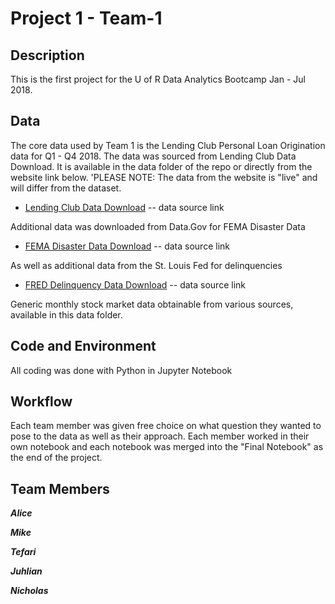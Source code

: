 # Project 1 - Team-1

## Description

This is the first project for the U of R Data Analytics Bootcamp Jan - Jul 2018.

## Data

The core data used by Team 1 is the Lending Club Personal Loan Origination data for Q1 - Q4 2018. The data was sourced from Lending Club Data Download. It is available in the data folder of the repo or directly from the website link below. 'PLEASE NOTE: The data from the website is "live" and will differ from the dataset.

* [Lending Club Data Download](https://www.lendingclub.com/info/download-data.action) -- data source link

Additional data was downloaded from Data.Gov for FEMA Disaster Data

* [FEMA Disaster Data Download](https://www.fema.gov/openfema-dataset-disaster-declarations-summaries-v1) -- data source link

As well as additional data from the St. Louis Fed for delinquencies

* [FRED Delinquency Data Download](https://fred.stlouisfed.org/series/DRSFRMACBS) -- data source link

Generic monthly stock market data obtainable from various sources, available in this data folder.

## Code and Environment

All coding was done with Python in Jupyter Notebook

## Workflow

Each team member was given free choice on what question they wanted to pose to the data as well as their approach. Each member worked in their own notebook and each notebook was merged into the "Final Notebook" as the end of the project.

## Team Members

***Alice***

***Mike***

***Tefari***

***Juhlian***

***Nicholas***


